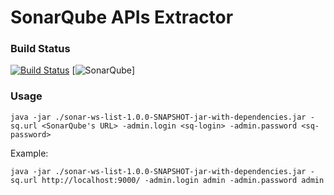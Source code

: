 SonarQube APIs Extractor
========================

### Build Status

[![Build Status](https://travis-ci.org/agigleux/sonar-ws-list.svg?branch=master)](https://travis-ci.org/agigleux/sonar-ws-list) [![SonarQube](https://sonarqube.com/api/badges/gate?key=org.sonarqube:sonar-ws-list)]

### Usage

    java -jar ./sonar-ws-list-1.0.0-SNAPSHOT-jar-with-dependencies.jar -sq.url <SonarQube's URL> -admin.login <sq-login> -admin.password <sq-password>

Example:

    java -jar ./sonar-ws-list-1.0.0-SNAPSHOT-jar-with-dependencies.jar -sq.url http://localhost:9000/ -admin.login admin -admin.password admin
